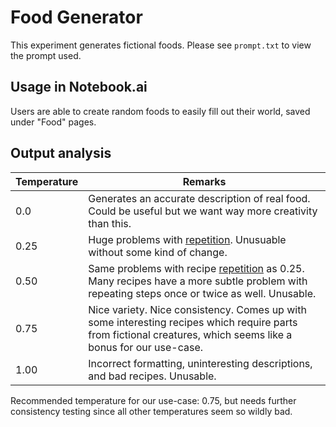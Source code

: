 # Food Generator

This experiment generates fictional foods. Please see `prompt.txt` to view the prompt used.

## Usage in Notebook.ai

Users are able to create random foods to easily fill out their world, saved under "Food" pages.

## Output analysis

| Temperature | Remarks |
|-------------|---------|
| 0.0         | Generates an accurate description of real food. Could be useful but we want way more creativity than this. |
| 0.25        | Huge problems with [repetition](https://github.com/indentlabs/gpt-3-experiments/blob/master/experiments/food-generator/output-0_25.txt#L11). Unusuable without some kind of change. |
| 0.50        | Same problems with recipe [repetition](https://github.com/indentlabs/gpt-3-experiments/blob/master/experiments/food-generator/output-0_5.txt#L7) as 0.25. Many recipes have a more subtle problem with repeating steps once or twice as well. Unusable. |
| 0.75        | Nice variety. Nice consistency. Comes up with some interesting recipes which require parts from fictional creatures, which seems like a bonus for our use-case. |
| 1.00        | Incorrect formatting, uninteresting descriptions, and bad recipes. Unusable. |

Recommended temperature for our use-case: 0.75, but needs further consistency testing since all other temperatures seem so wildly bad.